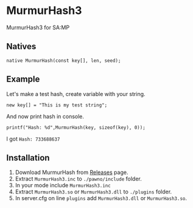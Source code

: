 # MurmurHash3
MurmurHash3 for SA:MP

## Natives
```pawn
native MurmurHash(const key[], len, seed);
```

## Example
Let's make a test hash, create variable with your string.
```pawn
new key[] = "This is my test string"; 
```
And now print hash in console.
```pawn
printf("Hash: %d",MurmurHash(key, sizeof(key), 0));
```
I got `Hash: 733688637`

## Installation
1. Download MurmurHash from [Releases](https://github.com/ShapeDev/MurmurHash3/releases) page.
2. Extract `MurmurHash3.inc` to `./pawno/include` folder.
3. In your mode include `MurmurHash3.inc`
4. Extract `MurmurHash3.so` or `MurmurHash3.dll` to `./plugins` folder.
5. In server.cfg on line `plugins` add `MurmurHash3.dll` or `MurmurHash3.so`.
